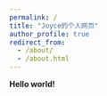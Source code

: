 ```yaml
---
permalink: /
title: "Joyce的个人网页"
author_profile: true
redirect_from: 
  - /about/
  - /about.html
---
```


**Hello world!**

